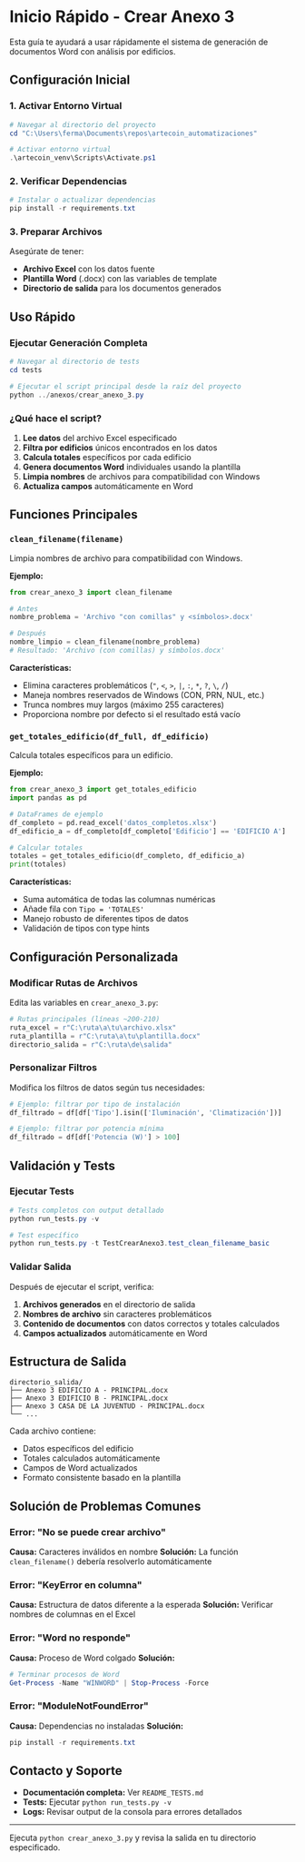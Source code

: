 # Inicio Rápido - Crear Anexo 3

Esta guía te ayudará a usar rápidamente el sistema de generación de documentos Word con análisis por edificios.

## Configuración Inicial

### 1. Activar Entorno Virtual

```powershell
# Navegar al directorio del proyecto
cd "C:\Users\ferma\Documents\repos\artecoin_automatizaciones"

# Activar entorno virtual
.\artecoin_venv\Scripts\Activate.ps1
```

### 2. Verificar Dependencias

```powershell
# Instalar o actualizar dependencias
pip install -r requirements.txt
```

### 3. Preparar Archivos

Asegúrate de tener:
- **Archivo Excel** con los datos fuente
- **Plantilla Word** (.docx) con las variables de template
- **Directorio de salida** para los documentos generados

## Uso Rápido

### Ejecutar Generación Completa

```powershell
# Navegar al directorio de tests
cd tests

# Ejecutar el script principal desde la raíz del proyecto
python ../anexos/crear_anexo_3.py
```

### ¿Qué hace el script?

1. **Lee datos** del archivo Excel especificado
2. **Filtra por edificios** únicos encontrados en los datos
3. **Calcula totales** específicos por cada edificio
4. **Genera documentos Word** individuales usando la plantilla
5. **Limpia nombres** de archivos para compatibilidad con Windows
6. **Actualiza campos** automáticamente en Word

## Funciones Principales

### `clean_filename(filename)`

Limpia nombres de archivo para compatibilidad con Windows.

**Ejemplo:**
```python
from crear_anexo_3 import clean_filename

# Antes
nombre_problema = 'Archivo "con comillas" y <símbolos>.docx'

# Después
nombre_limpio = clean_filename(nombre_problema)
# Resultado: 'Archivo (con comillas) y símbolos.docx'
```

**Características:**
- Elimina caracteres problemáticos (`"`, `<`, `>`, `|`, `:`, `*`, `?`, `\`, `/`)
- Maneja nombres reservados de Windows (CON, PRN, NUL, etc.)
- Trunca nombres muy largos (máximo 255 caracteres)
- Proporciona nombre por defecto si el resultado está vacío

### `get_totales_edificio(df_full, df_edificio)`

Calcula totales específicos para un edificio.

**Ejemplo:**
```python
from crear_anexo_3 import get_totales_edificio
import pandas as pd

# DataFrames de ejemplo
df_completo = pd.read_excel('datos_completos.xlsx')
df_edificio_a = df_completo[df_completo['Edificio'] == 'EDIFICIO A']

# Calcular totales
totales = get_totales_edificio(df_completo, df_edificio_a)
print(totales)
```

**Características:**
- Suma automática de todas las columnas numéricas
- Añade fila con `Tipo = 'TOTALES'`
- Manejo robusto de diferentes tipos de datos
- Validación de tipos con type hints

## Configuración Personalizada

### Modificar Rutas de Archivos

Edita las variables en `crear_anexo_3.py`:

```python
# Rutas principales (líneas ~200-210)
ruta_excel = r"C:\ruta\a\tu\archivo.xlsx"
ruta_plantilla = r"C:\ruta\a\tu\plantilla.docx"
directorio_salida = r"C:\ruta\de\salida"
```

### Personalizar Filtros

Modifica los filtros de datos según tus necesidades:

```python
# Ejemplo: filtrar por tipo de instalación
df_filtrado = df[df['Tipo'].isin(['Iluminación', 'Climatización'])]

# Ejemplo: filtrar por potencia mínima
df_filtrado = df[df['Potencia (W)'] > 100]
```

## Validación y Tests

### Ejecutar Tests

```powershell
# Tests completos con output detallado
python run_tests.py -v

# Test específico
python run_tests.py -t TestCrearAnexo3.test_clean_filename_basic
```

### Validar Salida

Después de ejecutar el script, verifica:

1. **Archivos generados** en el directorio de salida
2. **Nombres de archivo** sin caracteres problemáticos
3. **Contenido de documentos** con datos correctos y totales calculados
4. **Campos actualizados** automáticamente en Word

## Estructura de Salida

```
directorio_salida/
├── Anexo 3 EDIFICIO A - PRINCIPAL.docx
├── Anexo 3 EDIFICIO B - PRINCIPAL.docx
├── Anexo 3 CASA DE LA JUVENTUD - PRINCIPAL.docx
└── ...
```

Cada archivo contiene:
- Datos específicos del edificio
- Totales calculados automáticamente
- Campos de Word actualizados
- Formato consistente basado en la plantilla

## Solución de Problemas Comunes

### Error: "No se puede crear archivo"

**Causa:** Caracteres inválidos en nombre
**Solución:** La función `clean_filename()` debería resolverlo automáticamente

### Error: "KeyError en columna"

**Causa:** Estructura de datos diferente a la esperada
**Solución:** Verificar nombres de columnas en el Excel

### Error: "Word no responde"

**Causa:** Proceso de Word colgado
**Solución:** 
```powershell
# Terminar procesos de Word
Get-Process -Name "WINWORD" | Stop-Process -Force
```

### Error: "ModuleNotFoundError"

**Causa:** Dependencias no instaladas
**Solución:**
```powershell
pip install -r requirements.txt
```

## Contacto y Soporte

- **Documentación completa:** Ver `README_TESTS.md`
- **Tests:** Ejecutar `python run_tests.py -v`
- **Logs:** Revisar output de la consola para errores detallados

---


Ejecuta `python crear_anexo_3.py` y revisa la salida en tu directorio especificado.